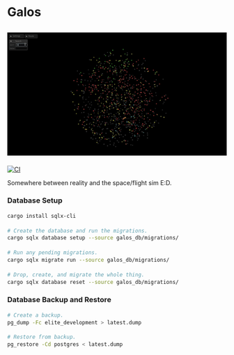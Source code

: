# Galos
![Galos Starmap Demo](starmap/demo.gif)
-----
[![CI](https://github.com/nixpulvis/galos/actions/workflows/ci.yml/badge.svg)](https://github.com/nixpulvis/galos/actions/workflows/ci.yml)

Somewhere between reality and the space/flight sim E:D.

### Database Setup

```sh
cargo install sqlx-cli

# Create the database and run the migrations.
cargo sqlx database setup --source galos_db/migrations/

# Run any pending migrations.
cargo sqlx migrate run --source galos_db/migrations/

# Drop, create, and migrate the whole thing.
cargo sqlx database reset --source galos_db/migrations/
```

### Database Backup and Restore

```sh
# Create a backup.
pg_dump -Fc elite_development > latest.dump

# Restore from backup.
pg_restore -Cd postgres < latest.dump
```
